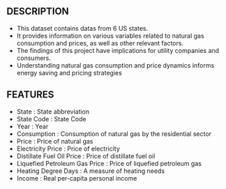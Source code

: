 ## DESCRIPTION

* This dataset contains datas from 6 US states.<br>
* It provides information on various variables related to natural gas consumption and prices, as well as other relevant factors.<br>
* The findings of this project have implications for utility companies and consumers.<br>
* Understanding natural gas consumption and price dynamics informs energy saving and pricing strategies

## FEATURES

* State : State abbreviation<br>
* State Code : State Code<br>
* Year : Year<br>
* Consumption : Consumption of natural gas by the residential sector<br>
* Price : Price of natural gas<br>
* Electricity Price : Price of electricity<br>
* Distillate Fuel Oil Price : Price of distillate fuel oil<br>
* Liquefied Petroleum Gas Price : Price of liquefied petroleum gas<br>
* Heating Degree Days : A measure of heating needs<br>
* Income : Real per-capita personal income
